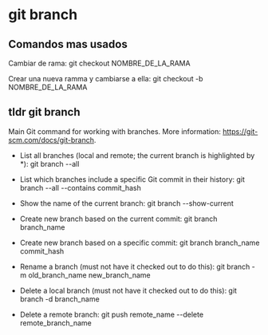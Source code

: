 # git branch

## Comandos mas usados

Cambiar de rama:
git checkout NOMBRE_DE_LA_RAMA

Crear una nueva ramma y cambiarse a ella:
git checkout -b  NOMBRE_DE_LA_RAMA


## tldr git branch

  Main Git command for working with branches.
  More information: https://git-scm.com/docs/git-branch.

  - List all branches (local and remote; the current branch is highlighted by *):
    git branch --all

  - List which branches include a specific Git commit in their history:
    git branch --all --contains commit_hash

  - Show the name of the current branch:
    git branch --show-current

  - Create new branch based on the current commit:
    git branch branch_name

  - Create new branch based on a specific commit:
    git branch branch_name commit_hash

  - Rename a branch (must not have it checked out to do this):
    git branch -m old_branch_name new_branch_name

  - Delete a local branch (must not have it checked out to do this):
    git branch -d branch_name

  - Delete a remote branch:
    git push remote_name --delete remote_branch_name